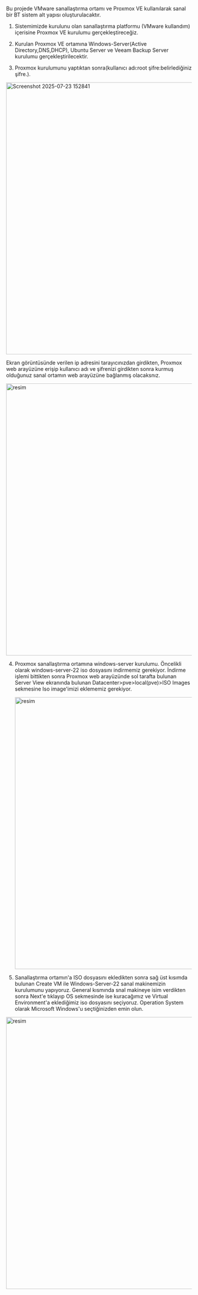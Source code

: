 Bu projede VMware sanallaştırma ortamı ve Proxmox VE kullanılarak sanal bir BT sistem alt yapısı oluşturulacaktır.

1. Sistemimizde kurulunu olan sanallaştırma platformu (VMware kullandım) içerisine Proxmox VE kurulumu gerçekleştireceğiz.
2. Kurulan Proxmox VE ortamına Windows-Server(Active Directory,DNS,DHCP), Ubuntu Server ve Veeam Backup Server kurulumu gerçekleştirilecektir.

3. Proxmox kurulumunu yaptıktan sonra(kullanıcı adı:root şifre:belirlediğiniz şifre.).

   
<img width="1457" height="738" alt="Screenshot 2025-07-23 152841" src="https://github.com/user-attachments/assets/f03714a2-658e-49fd-ae40-8233e3a15241" />

Ekran görüntüsünde verilen ip adresini tarayıcınızdan girdikten, Proxmox web arayüzüne erişip kullanıcı adı ve şifrenizi girdikten sonra kurmuş olduğunuz sanal ortamın web arayüzüne bağlanmış olacaksnız.


<img width="1457" height="738" alt="resim" src="https://github.com/user-attachments/assets/2561ed54-7b84-481a-9e15-2205e377226d" />


4. Proxmox sanallaştırma ortamına windows-server kurulumu.
   Öncelikli olarak windows-server-22 iso dosyasını indirmemiz gerekiyor.
   İndirme işlemi bittikten sonra Proxmox web arayüzünde sol tarafta bulunan Server View ekranında bulunan Datacenter>pve>local(pve)>ISO Images sekmesine Iso image'imizi eklememiz gerekiyor.


   <img width="1457" height="738" alt="resim" src="https://github.com/user-attachments/assets/4cd3125f-deba-45f8-a1a5-6a7268bf83a8" />


5. Sanallaştırma ortamın'a ISO dosyasını ekledikten sonra sağ üst kısımda bulunan Create VM ile Windows-Server-22 sanal makinemizin kurulumunu yapıyoruz.
   General kısmında snal makineye isim verdikten sonra Next'e tıklayıp OS sekmesinde ise kuracağımız ve Virtual Environment'a eklediğimiz iso dosyasını seçiyoruz. Operation System olarak Microsoft Windows'u seçtiğinizden emin    olun.

<img width="1457" height="738" alt="resim" src="https://github.com/user-attachments/assets/8d2f0593-775a-4f74-a991-636a9fd323de" />


